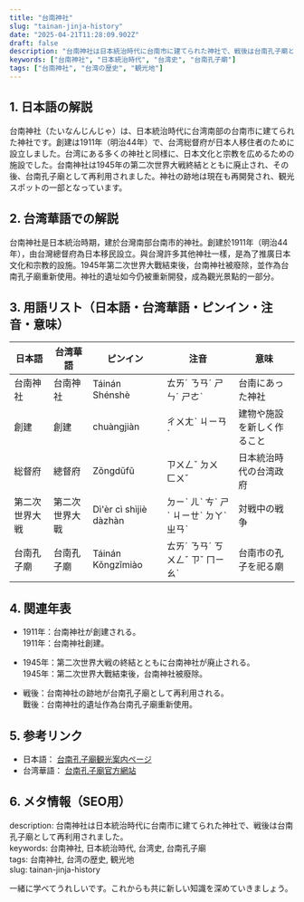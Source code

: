```yaml
---
title: "台南神社"
slug: "tainan-jinja-history"
date: "2025-04-21T11:28:09.902Z"
draft: false
description: "台南神社は日本統治時代に台南市に建てられた神社で、戦後は台南孔子廟として再利用されました。"
keywords: ["台南神社", "日本統治時代", "台湾史", "台南孔子廟"]
tags: ["台南神社", "台湾の歴史", "観光地"]
---
```


## 1. 日本語の解説  
台南神社（たいなんじんじゃ）は、日本統治時代に台湾南部の台南市に建てられた神社です。創建は1911年（明治44年）で、台湾総督府が日本人移住者のために設立しました。台湾にある多くの神社と同様に、日本文化と宗教を広めるための施設でした。台南神社は1945年の第二次世界大戦終結とともに廃止され、その後、台南孔子廟として再利用されました。神社の跡地は現在も再開発され、観光スポットの一部となっています。

## 2. 台湾華語での解説  
台南神社是日本統治時期，建於台灣南部台南市的神社。創建於1911年（明治44年），由台灣總督府為日本移民設立。與台灣許多其他神社一樣，是為了推廣日本文化和宗教的設施。1945年第二次世界大戰結束後，台南神社被廢除，並作為台南孔子廟重新使用。神社的遺址如今仍被重新開發，成為觀光景點的一部分。

## 3. 用語リスト（日本語・台湾華語・ピンイン・注音・意味）  
| 日本語     | 台湾華語       | ピンイン       | 注音        | 意味                       |
|------------|----------------|----------------|-------------|----------------------------|
| 台南神社   | 台南神社       | Táinán Shénshè | ㄊㄞˊ ㄋㄢˊ ㄕㄣˊ ㄕㄜˋ | 台南にあった神社          |
| 創建       | 創建           | chuàngjiàn    | ㄔㄨㄤˋ ㄐㄧㄢˋ | 建物や施設を新しく作ること |
| 総督府     | 總督府         | Zǒngdūfǔ      | ㄗㄨㄥˇ ㄉㄨ ㄈㄨˇ | 日本統治時代の台湾政府     |
| 第二次世界大戦 | 第二次世界大戰 | Dì'èr cì shìjiè dàzhàn | ㄉㄧˋ ㄦˋ ㄘˋ ㄕˋ ㄐㄧㄝˋ ㄉㄚˋ ㄓㄢˋ | 対戦中の戦争                 |
| 台南孔子廟 | 台南孔子廟     | Táinán Kǒngzǐmiào | ㄊㄞˊ ㄋㄢˊ ㄎㄨㄥˇ ㄗˇ ㄇㄧㄠˋ | 台南市の孔子を祀る廟       |

## 4. 関連年表  
- 1911年：台南神社が創建される。  
  1911年：台南神社創建。

- 1945年：第二次世界大戦の終結とともに台南神社が廃止される。  
  1945年：第二次世界大戰結束後，台南神社被廢除。

- 戦後：台南神社の跡地が台南孔子廟として再利用される。  
  戰後：台南神社的遺址作為台南孔子廟重新使用。

## 5. 参考リンク  
- 日本語： [台南孔子廟観光案内ページ](https://www.tainan.gov.tw/tourism/)
- 台湾華語： [台南孔子廟官方網站](https://www.tncg.gov.tw/)

## 6. メタ情報（SEO用）  
description: 台南神社は日本統治時代に台南市に建てられた神社で、戦後は台南孔子廟として再利用されました。  
keywords: 台南神社, 日本統治時代, 台湾史, 台南孔子廟  
tags: 台南神社, 台湾の歴史, 観光地  
slug: tainan-jinja-history  

一緒に学べてうれしいです。これからも共に新しい知識を深めていきましょう。